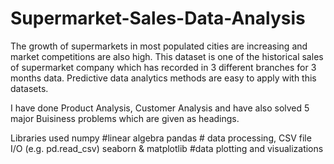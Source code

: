 # Supermarket-Sales-Data-Analysis
The growth of supermarkets in most populated cities are increasing and market competitions are also high. This dataset is one of the historical sales of supermarket company which has recorded in 3 different branches for 3 months data. Predictive data analytics methods are easy to apply with this datasets.

I have done Product Analysis, Customer Analysis and have also solved 5 major Buisiness problems which are given as headings.

Libraries used
numpy #linear algebra
pandas # data processing, CSV file I/O (e.g. pd.read_csv)
seaborn & matplotlib #data plotting and visualizations
